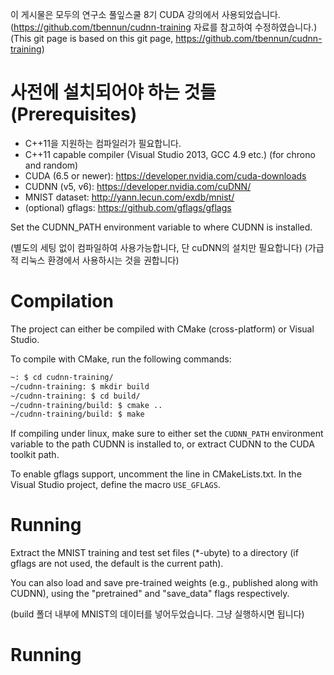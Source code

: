이 게시물은 모두의 연구소 풀잎스쿨 8기 CUDA 강의에서 사용되었습니다.  
(https://github.com/tbennun/cudnn-training 자료를 참고하여 수정하였습니다.)  
(This git page is based on this git page, https://github.com/tbennun/cudnn-training)

사전에 설치되어야 하는 것들 (Prerequisites)
=============

* C++11을 지원하는 컴파일러가 필요합니다.
* C++11 capable compiler (Visual Studio 2013, GCC 4.9 etc.) (for chrono and random)
* CUDA (6.5 or newer): https://developer.nvidia.com/cuda-downloads
* CUDNN (v5, v6): https://developer.nvidia.com/cuDNN/
* MNIST dataset: http://yann.lecun.com/exdb/mnist/
* (optional) gflags: https://github.com/gflags/gflags

Set the CUDNN_PATH environment variable to where CUDNN is installed.

(별도의 세팅 없이 컴파일하여 사용가능합니다, 단 cuDNN의 설치만 필요합니다)
(가급적 리눅스 환경에서 사용하시는 것을 권합니다)

Compilation
===========

The project can either be compiled with CMake (cross-platform) or Visual Studio.

To compile with CMake, run the following commands:
```bash
~: $ cd cudnn-training/
~/cudnn-training: $ mkdir build
~/cudnn-training: $ cd build/
~/cudnn-training/build: $ cmake ..
~/cudnn-training/build: $ make
```

If compiling under linux, make sure to either set the ```CUDNN_PATH``` environment variable to the path CUDNN is installed to, or extract CUDNN to the CUDA toolkit path.

To enable gflags support, uncomment the line in CMakeLists.txt. In the Visual Studio project, define the macro ```USE_GFLAGS```.

Running
=======

Extract the MNIST training and test set files (*-ubyte) to a directory (if gflags are not used, the default is the current path).

You can also load and save pre-trained weights (e.g., published along with CUDNN), using the "pretrained" and "save_data" flags respectively.

(build 폴더 내부에 MNIST의 데이터를 넣어두었습니다. 그냥 실행하시면 됩니다)


Running
=======
